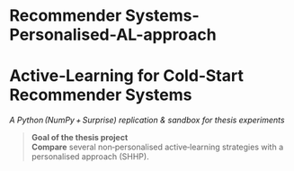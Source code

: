 # Recommender Systems-Personalised-AL-approach
<!-- ============================================================== -->
<!--  Active‑Learning for Cold‑Start Recommendation (Thesis Project) -->
<!-- ============================================================== -->

# Active‑Learning for **Cold‑Start Recommender Systems**  
*A Python (NumPy + Surprise) replication & sandbox for thesis experiments*

> **Goal of the thesis project**  
> **Compare** several non‑personalised active‑learning strategies with a personalised approach (SHHP).  
